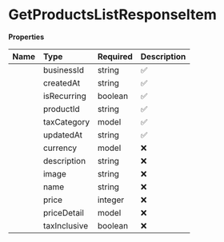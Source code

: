 # GetProductsListResponseItem



**Properties**

| Name | Type | Required | Description |
| :-------- | :----------| :----------| :----------|
    | businessId | string | ✅ | Unique identifier for the business to which the product belongs. |
    | createdAt | string | ✅ | Timestamp when the product was created. |
    | isRecurring | boolean | ✅ | Indicates if the product is recurring (e.g., subscriptions). |
    | productId | string | ✅ | Unique identifier for the product. |
    | taxCategory | model | ✅ | Represents the different categories of taxation applicable to various products and services. |
    | updatedAt | string | ✅ | Timestamp when the product was last updated. |
    | currency | model | ❌ |  |
    | description | string | ❌ | Description of the product, optional. |
    | image | string | ❌ | URL of the product image, optional. |
    | name | string | ❌ | Name of the product, optional. |
    | price | integer | ❌ | Price of the product, optional. The price is represented in the lowest denomination of the currency. For example: - In USD, a price of `$12.34` would be represented as `1234` (cents). - In JPY, a price of `¥1500` would be represented as `1500` (yen). - In INR, a price of `₹1234.56` would be represented as `123456` (paise). This ensures precision and avoids floating-point rounding errors. |
    | priceDetail | model | ❌ |  |
    | taxInclusive | boolean | ❌ | Indicates if the price is tax inclusive |




<!-- This file was generated by liblab | https://liblab.com/ -->